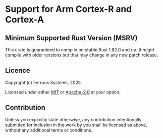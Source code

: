 # Support for Arm Cortex-R and Cortex-A

## Minimum Supported Rust Version (MSRV)

This crate is guaranteed to compile on stable Rust 1.82.0 and up. It *might*
compile with older versions but that may change in any new patch release.

## Licence

Copyright (c) Ferrous Systems, 2025

Licensed under either [MIT](./LICENSE-MIT) or [Apache-2.0](./LICENSE-APACHE) at
your option.

## Contribution

Unless you explicitly state otherwise, any contribution intentionally submitted
for inclusion in the work by you shall be licensed as above, without any
additional terms or conditions.
